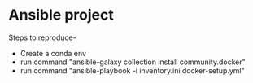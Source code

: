 # Ansible project 
Steps to reproduce-
- Create a conda env
- run command "ansible-galaxy collection install community.docker"
- run command "ansible-playbook -i inventory.ini docker-setup.yml"
